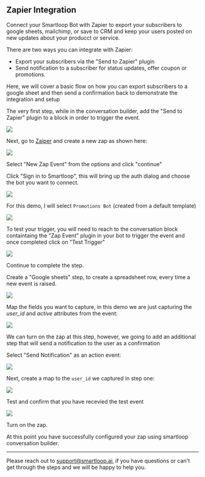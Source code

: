 ## Zapier Integration

Connect your Smartloop Bot with Zapier to export your subscribers to google sheets, mailchimp, or save to CRM and keep your users posted on new updates about your producct or service.

There are two ways you can integrate with Zapier:

* Export your subscribers via the "Send to Zapier" plugin
* Send notification to a subscriber for status updates, offer coupon or promotions. 

Here, we will cover a basic flow on how you can export subscribers to a google sheet and then send a confirmation back to demonstrate the integration and setup

The very first step, while in the conversation builder, add the "Send to Zapier" plugin to a block in order to trigger the event.

![](./send-to-zap.png)

Next, go to [Zaiper](https://zapier.com) and create a new zap as shown here:

![](./new-zap.png)

Select "New Zap Event" from the options and click "continue"

Click "Sign in to Smartloop", this will bring up the auth dialog and choose the bot you want to connect.

![](./sign-in.png)

For this demo, I will select `Promotions Bot` (created from a default template)

![](./select-bot.png)

To test your trigger, you will need to reach to the conversation block containtaing the "Zap Event" plugin in your bot to trigger the event and once completed click on "Test Trigger"

![](./success.png)

Continue to complete the step.

Create a "Google sheets" step, to create a spreadsheet row, every time a new event is raised. 

![](./sheet1.png)

Map the fields you want to capture, in this demo we are just capturing the *user_id* and *active* attributes from the event:

![](./zap-step2.png)

We can turn on the zap at this step, however, we going to add an additional step that will send a notification to the user as a confirmation

Select "Send Notification" as an action event:

![](./action-event.png)

Next, create a map to the `user_id` we captured in step one:

![](./map-from-step1.png)


Test and confirm that you have recevied the test event

![](./test-zap.png)


Turn on the zap. 

At this point you have successfully configured your zap using smartloop conversation builder.

---

Please reach out to [support@smartloop.ai](mailto:support@smartloop.ai), if you have questions or can't get through the steps and we will be happy to help you.
